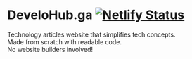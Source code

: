 # DeveloHub.ga [![Netlify Status](https://api.netlify.com/api/v1/badges/577f778a-33ac-4668-9302-66b7dca06885/deploy-status)](https://app.netlify.com/sites/develohub/deploys)
Technology articles website that simplifies tech concepts.  
Made from scratch with readable code.  
No website builders involved!

